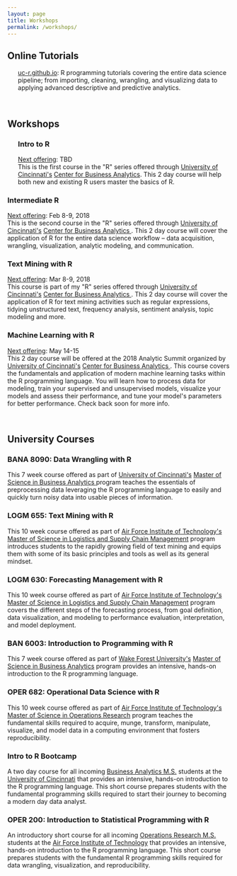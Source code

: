 ```yaml
---
layout: page
title: Workshops
permalink: /workshops/
---
```


## Online Tutorials

<ul>
<p>
  <a href="http://uc-r.github.io/">uc-r.github.io</a>:  R programming tutorials covering the entire data science pipeline; from importing, cleaning, wrangling, and visualizing data to applying advanced descriptive and predictive analytics.
</p>
</ul>

<br>

## Workshops
<ul>
  <p>
  <h3> Intro to R </h3> 
  <u>Next offering</u>: TBD <br>
This is the first course in the "R" series offered through <a href="http://www.uc.edu/">University of Cincinnati's</a> <a href="http://business.uc.edu/centers/analytics-center.html">Center for Business Analytics</a>. This 2 day course will help both new and existing R users master the basics of R. &nbsp;&nbsp; <a href="http://business.uc.edu/academics/centers/analytics-center/analytics-training/introduction-to-R.html" style="color:black;"><i class="fa fa-folder-open" style="font-size:1em"></i></a> 
  </p>
</ul>

### Intermediate R
<u>Next offering</u>: Feb 8-9, 2018 <br>
This is the second course in the "R" series offered through [University of Cincinnati's](http://www.uc.edu/) [Center for Business Analytics ](http://business.uc.edu/centers/analytics-center.html). This 2 day course will cover the application of R for the entire data science workflow – data acquisition, wrangling, visualization, analytic modeling, and communication. &nbsp;&nbsp; <a href="http://business.uc.edu/academics/centers/analytics-center/analytics-training/intermediate-R.html" style="color:black;"><i class="fa fa-folder-open" style="font-size:1em"></i></a> 

### Text Mining with R
<u>Next offering</u>: Mar 8-9, 2018 <br>
This course is part of my "R" series offered through [University of Cincinnati's](http://www.uc.edu/) [Center for Business Analytics ](http://business.uc.edu/centers/analytics-center.html). This 2 day course will cover the application of R for text mining activities such as regular expressions, tidying unstructured text, frequency analysis, sentiment analysis, topic modeling and more. &nbsp;&nbsp; <a href="http://business.uc.edu/academics/centers/analytics-center/analytics-training/text-mining-with-r.html" style="color:black;"><i class="fa fa-folder-open" style="font-size:1em"></i></a> 

### Machine Learning with R
<u>Next offering</u>: May 14-15 <br>
This 2 day course will be offered at the 2018 Analytic Summit organized by [University of Cincinnati's](http://www.uc.edu/) [Center for Business Analytics ](http://business.uc.edu/centers/analytics-center.html). This course covers the fundamentals and application of modern machine learning tasks within the R programming language. You will learn how to process data for modeling, train your supervised and unsupervised models, visualize your models and assess their performance, and tune your model's parameters for better performance. Check back soon for more info. &nbsp;&nbsp; <a href="http://www.cvent.com/events/analytics-summit-2018/custom-17-e7495678a9b343979c44bb3ee0a5169f.aspx" style="color:black;"><i class="fa fa-folder-open" style="font-size:1em"></i></a> 

<br>

## University Courses

### BANA 8090: Data Wrangling with R
This 7 week course offered as part of [University of Cincinnati's](http://www.uc.edu/) [Master of Science in Business Analytics ](http://business.uc.edu/graduate/ms-business-analytics.html) program teaches the essentials of preprocessing data leveraging the R programming language to easily and quickly turn noisy data into usable pieces of information. &nbsp;&nbsp; <a href="http://uc-r.github.io/data_wrangling/syllabus" style="color:black;"><i class="fa fa-folder-open" style="font-size:1em"></i></a> 

### LOGM 655: Text Mining with R
This 10 week course offered as part of [Air Force Institute of Technology's](http://www.afit.edu/) [Master of Science in Logistics and Supply Chain Management](http://www.afit.edu/ENS/programs.cfm?p=12&a=pd) program introduces students to the rapidly growing field of text mining and equips them with some of its basic principles and tools as well as its general mindset. &nbsp;&nbsp; <a href="https://afit-r.github.io/logm655" style="color:black;"><i class="fa fa-folder-open" style="font-size:1em"></i></a> 

### LOGM 630: Forecasting Management with R
This 10 week course offered as part of [Air Force Institute of Technology's](http://www.afit.edu/) [Master of Science in Logistics and Supply Chain Management](http://www.afit.edu/ENS/programs.cfm?p=12&a=pd) program covers the different steps of the forecasting process, from goal definition, data visualization, and modeling to performance evaluation, interpretation, and model deployment. &nbsp;&nbsp; <a href="https://afit-r.github.io/logm630" style="color:black;"><i class="fa fa-folder-open" style="font-size:1em"></i></a> 

### BAN 6003: Introduction to Programming with R
This 7 week course offered as part of [Wake Forest University's](http://www.wfu.edu/) [Master of Science in Business Analytics](http://business.wfu.edu/ms-analytics/) program provides an intensive, hands-on introduction to the R programming language. &nbsp;&nbsp; <a href="https://wfu-r.github.io/ban6003" style="color:black;"><i class="fa fa-folder-open" style="font-size:1em"></i></a> 

### OPER 682: Operational Data Science with R
This 10 week course offered as part of [Air Force Institute of Technology's](http://www.afit.edu/) [Master of Science in Operations Research](http://www.afit.edu/ENS/programs.cfm?p=12&a=pd) program teaches the fundamental skills required to acquire, munge, transform, manipulate, visualize, and model data in a computing environment that fosters reproducibility. &nbsp;&nbsp; <a href="https://afit-r.github.io/oper682" style="color:black;"><i class="fa fa-folder-open" style="font-size:1em"></i></a> 

### Intro to R Bootcamp
A two day course for all incoming [Business Analytics M.S.](http://business.uc.edu/graduate/ms-business-analytics.html) students at the [University of Cincinnati](http://www.uc.edu/) that provides an intensive, hands-on introduction to the R programming language. This short course prepares students with the fundamental programming skills required to start their journey to becoming a modern day data analyst. &nbsp;&nbsp; <a href="http://uc-r.github.io/r_bootcamp" style="color:black;"><i class="fa fa-folder-open" style="font-size:1em"></i></a>

### OPER 200: Introduction to Statistical Programming with R
An introductory short course for all incoming [Operations Research M.S.](http://www.afit.edu/ENS/programs.cfm?p=12&a=pd) students at the [Air Force Institute of Technology](http://www.afit.edu/) that provides an intensive, hands-on introduction to the R programming language. This short course prepares students with the fundamental R programming skills required for data wrangling, visualization, and reproducibility. &nbsp;&nbsp; <a href="https://afit-r.github.io/oper200/" style="color:black;"><i class="fa fa-folder-open" style="font-size:1em"></i></a>
